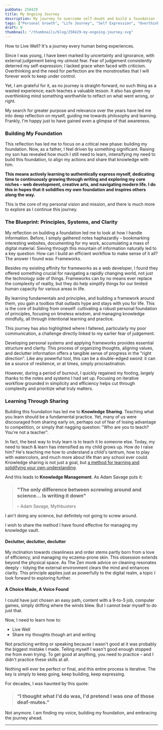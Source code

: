 ```yaml
---
pubDate: 250429
title: My Ongoing Journey
description: My journey to overcome self-doubt and build a foundation for living well. Exploring frameworks, knowledge sharing, and finding my voice through writing.
tags: ["Personal Growth", "Life Journey", "Self Expression", "Overthinking"]
draft: 0
thumbnail: "/thumbnails/blog/250429-my-ongoing-journey.svg" 
---
```


How to Live Well?
It's a journey every human being experiences.

Since I was young, I have been marked by uncertainty and ignorance, with external judgement being my utmost fear. Fear of judgement consistently deterred my self-expression; I lacked grace when faced with criticism. Overthinking and the need for perfection are the monstrosities that I will forever work to keep under control.

Yet, I am grateful for it, as no journey is straight-forward, no such thing as a wasted experience; each teaches a valuable lesson. It also has given my overthinking mind something worthwhile to reflect on what went wrong, or right.

My search for greater purpose and relevance over the years have led me into deep reflection on myself, guiding me towards philosophy and learning. Frankly, I'm happy just to have gained even a glimpse of that awareness.

### Building My Foundation

This reflection has led me to focus on a critical new phase: building my foundation. Now, as a father, I feel driven by something significant. Raising my son has revealed how much I still need to learn, intensifying my need to build this foundation, to align my actions and share that knowledge with him.

**This means actively learning to authentically express myself, dedicating time to continuously growing through writing and exploring my core niches – web development, creative arts, and navigating modern life. I do this in hopes that it solidifies my own foundation and inspires others along the way.**

This is the core of my personal vision and mission, and there is much more to explore as I continue this journey.

### The Blueprint: Principles, Systems, and Clarity

My reflection on building a foundation led me to look at how I handle information. Before, I simply gathered notes haphazardly – bookmarking interesting websites, documenting for my work, accumulating a mass of digital material. Sieving through this mountain of information naturally led to a key question: How can I build an efficient workflow to make sense of it all? The answer I found was: Frameworks.

Besides my existing affinity for frameworks as a web developer, I found they offered something crucial for navigating a rapidly changing world, not just the technology side of things. Frameworks can by no means ever replace the complexity of reality, but they do help simplify things for our limited human capacity for various areas in life.

By learning fundamentals and principles, and building a framework around them, you gain a toolbox that outlasts hype and stays with you for life. This is the core of building from oneself: cultivating a robust personal foundation of principles, focusing on timeless wisdom, and managing knowledge mindfully, all through intentional learning and practice.

This journey has also highlighted where I faltered, particularly my poor communication, a challenge directly linked to my earlier fear of judgement.

Developing personal systems and applying frameworks provides essential structure and clarity. This process of organizing thoughts, aligning values, and declutter information offers a tangible sense of progress in the "right direction". Like any powerful tool, this can be a double-edged sword: it can be a source of resilience, or at times, simply procrastination.

However, during a period of burnout, I quickly regained my footing, largely thanks to the notes and systems I had set up. Focusing on iterative workflow grounded in simplicity and efficiency helps cut through complexity and prioritize what truly matters.

### Learning Through Sharing

Building this foundation has led me to **Knowledge Sharing**. Teaching what you learn should be a fundamental practice. Yet, many of us were discouraged from sharing early on, perhaps out of fear of losing advantage to competition, or simply that nagging question: "Who are you to teach? You're not a teacher".

In fact, the best way to truly learn is to teach it to someone else. Today, my need to teach & learn has intensified as my child grows up. How do I raise him? He's teaching me how to understand a child's tantrum, how to play with watercolors, and much more about life than any school ever could. Knowledge sharing is not just a goal, but [a method for learning and solidifying your own understanding](https://en.wikipedia.org/wiki/Learning_by_teaching).

And this leads to **Knowledge Management**. As Adam Savage puts it:

> ### "The only difference between screwing around and science... Is writing it down"
> – Adam Savage, Mythbusters

I ain't doing any science, but definitely not going to screw around.

I wish to share the method I have found effective for managing my knowledge vault.
#### Declutter, declutter, declutter

My inclination towards cleanliness and order stems partly born from a love of efficiency, and managing my eczema-prone skin. This obsession extends beyond the physical space. As The Zen monk advice on cleaning resonates deeply - tidying the external environment clears the mind and enhances clarity. This principle applies just as powerfully to the digital realm, a topic I look forward to exploring further.

#### A Choice Made, A Voice Found

I could have just chosen an easy path, content with a 9-to-5 job, computer games, simply drifting where the winds blew. But I cannot bear myself to do just that.

Now, I need to learn how to:
- Live Well
- Share my thoughts though art and writing

Not practicing writing or speaking because I wasn't good at it was probably the biggest mistake I made. Telling myself I wasn't good enough stopped me from even trying. To get good at anything, you need to practice – and I didn't practice these skills at all.

Nothing will ever be perfect or final, and this entire process is iterative. The key is simply to keep going, keep building, keep expressing.

For decades, I was haunted by this quote:

> ### “I thought what I'd do was, I'd pretend I was one of those deaf-mutes.”

Not anymore. I am finding my voice, building my foundation, and embracing the journey ahead.

---


[^1]: [[250428-Building My Foundation - Navigating Change and Sharing My Learning#1. Personal Journey, Identity & Struggle]]
[^2]: [[250428-Building My Foundation - Navigating Change and Sharing My Learning#2. Motivation, Vision & Core Principles]]
[^3]: [[250428-Strategy for Starting My Blog - Overcoming the Sharing Barrier]]